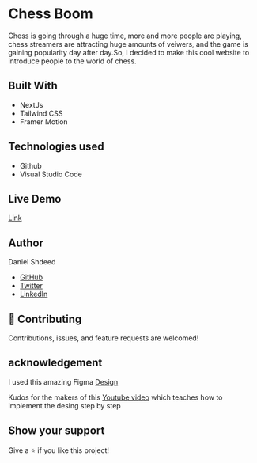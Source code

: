# Chess Boom
 Chess is going through a huge time, more and more people are playing, chess streamers are attracting huge amounts of veiwers, and the game is gaining popularity day after day.So, I decided to make this cool website to introduce people to the world of chess. 

## Built With
- NextJs
- Tailwind CSS
- Framer Motion
## Technologies used
- Github
- Visual Studio Code
## Live Demo

[Link](https://main--aesthetic-yeot-cc6388.netlify.app/)

## Author

 Daniel Shdeed

- [GitHub](https://github.com/Danieldotcomcoder)
- [Twitter](https://twitter.com/DannyDotcoder)
- [LinkedIn](https://www.linkedin.com/in/daniel-shdeed/)

## 🤝 Contributing

Contributions, issues, and feature requests are welcomed!

## acknowledgement

I used this amazing Figma [Design](https://www.figma.com/file/EyzNoOFak1Nb1bBx9ZKI7E?node-id=1%3A4&t=73paKh97ZpNW2kkV-0)

Kudos for the makers of this [Youtube video](https://www.youtube.com/watch?v=ugCN_gynFYw&t=1989s&ab_channel=JavaScriptMastery) which teaches how to implement the desing step by step

## Show your support

Give a ⭐️ if you like this project!
